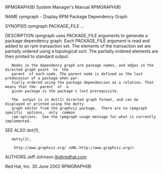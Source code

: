 RPMGRAPH(8)                             System Manager's Manual                            RPMGRAPH(8)

NAME
       rpmgraph - Display RPM Package Dependency Graph

SYNOPSIS
       rpmgraph PACKAGE_FILE ...

DESCRIPTION
       rpmgraph  uses PACKAGE_FILE arguments to generate a package dependency graph. Each PACKAGE_FILE
       argument is read and added to an rpm transaction set. The elements of the transaction  set  are
       partially  ordered using a topological sort. The partially ordered elements are then printed to
       standard output.

       Nodes in the dependency graph are package names, and edges in the directed graph point  to  the
       parent  of each node. The parent node is defined as the last predecessor of a package when par‐
       tially ordered using the package dependencies as a relation. That means that the  parent  of  a
       given package is the package's last prerequisite.

       The  output is in dot(1) directed graph format, and can be displayed or printed using the dotty
       graph editor from the graphviz package.  There are no rpmgraph specific  options,  only  common
       rpm options.  See the rpmgraph usage message for what is currently implemented.

SEE ALSO
       dot(1),

       dotty(1),

        http://www.graphviz.org/ <URL:http://www.graphviz.org/>

AUTHORS
       Jeff Johnson <jbj@redhat.com>

Red Hat, Inc.                                30 June 2002                                  RPMGRAPH(8)
